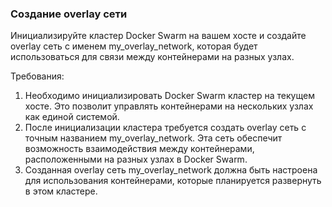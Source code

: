 
### Создание overlay сети

Инициализируйте кластер Docker Swarm на вашем хосте и создайте overlay сеть с именем my_overlay_network, которая будет использоваться для связи между контейнерами на разных узлах.

Требования:
1. Необходимо инициализировать Docker Swarm кластер на текущем хосте. Это позволит управлять контейнерами на нескольких узлах как единой системой. 
2. После инициализации кластера требуется создать overlay сеть с точным названием my_overlay_network. Эта сеть обеспечит возможность взаимодействия между контейнерами, расположенными на разных узлах в Docker Swarm. 
3. Созданная overlay сеть my_overlay_network должна быть настроена для использования контейнерами, которые планируется развернуть в этом кластере.